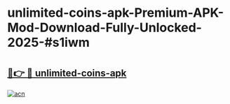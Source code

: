 # unlimited-coins-apk-Premium-APK-Mod-Download-Fully-Unlocked-2025-#s1iwm

# <h2><a href="https://bedroomkl.my?title=unlimited-coins-apk&ref=1AP">🔗👉 🔴 unlimited-coins-apk</a></h2>

[![acn](https://github.com/user-attachments/assets/0f9c940e-d8b0-45ae-aac7-cd30a18b3e1c)](https://bedroomkl.my?title=unlimited-coins-apk&ref=1AP)

